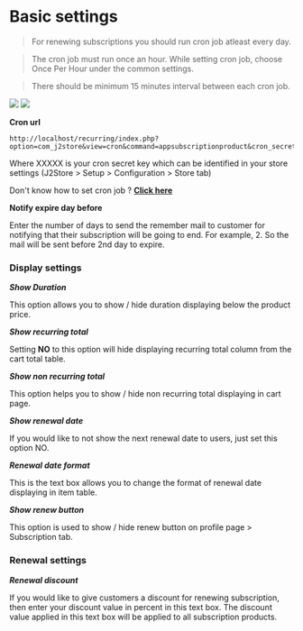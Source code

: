 # Basic settings

> For renewing subscriptions you should run cron job atleast every day.

> The cron job must run once an hour. While setting cron job, choose Once Per Hour under the common settings.

> There should be minimum 15 minutes interval between each cron job.

![](./assets/images/subscription-cron.png)
![](./assets/images/subscription-cron-once-hour.png)

**Cron url**

```
http://localhost/recurring/index.php?option=com_j2store&view=cron&command=appsubscriptionproduct&cron_secret=XXXXX
```
Where XXXXX is your cron secret key which can be identified in your store settings (J2Store > Setup > Configuration > Store tab)

Don't know how to set cron job ? **[Click here](https://www.j2store.org/support/user-guide/creating-cron-job-on-your-server.html)**

**Notify expire day before**

Enter the number of days to send the remember mail to customer for notifying that their subscription will be going to end. For example, 2. So the mail will be sent before 2nd day to expire.

### Display settings

***Show Duration***

This option allows you to show / hide duration displaying below the product price.

***Show recurring total***

Setting **NO** to this option will hide displaying recurring total column from the cart total table.

***Show non recurring total***

This option helps you to show / hide non recurring total displaying in cart page.

***Show renewal date***

If you would like to not show the next renewal date to users, just set this option NO.

***Renewal date format***

This is the text box allows you to change the format of renewal date displaying in  item table.

***Show renew button***

This option is used to show / hide renew button on profile page > Subscription tab.

### Renewal settings

***Renewal discount***

If you would like to give customers a discount for renewing subscription, then enter your discount value in percent in this text box. The discount value applied in this text box will be applied to all subscription products.